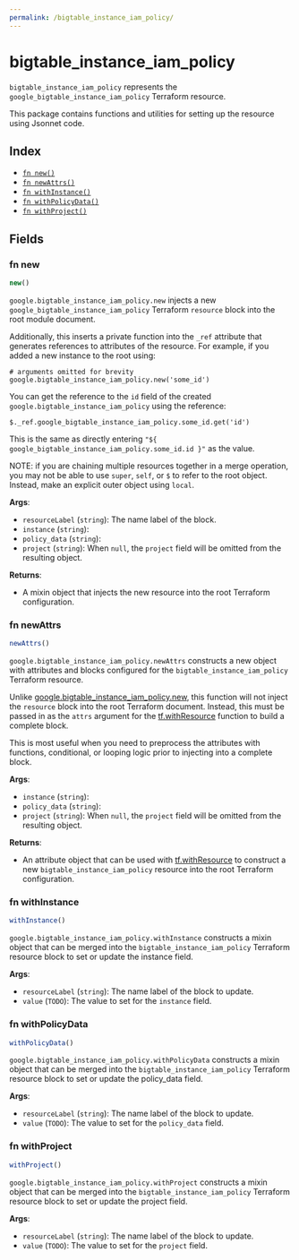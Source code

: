 ```yaml
---
permalink: /bigtable_instance_iam_policy/
---
```


# bigtable_instance_iam_policy

`bigtable_instance_iam_policy` represents the `google_bigtable_instance_iam_policy` Terraform resource.



This package contains functions and utilities for setting up the resource using Jsonnet code.


## Index

* [`fn new()`](#fn-new)
* [`fn newAttrs()`](#fn-newattrs)
* [`fn withInstance()`](#fn-withinstance)
* [`fn withPolicyData()`](#fn-withpolicydata)
* [`fn withProject()`](#fn-withproject)

## Fields

### fn new

```ts
new()
```


`google.bigtable_instance_iam_policy.new` injects a new `google_bigtable_instance_iam_policy` Terraform `resource`
block into the root module document.

Additionally, this inserts a private function into the `_ref` attribute that generates references to attributes of the
resource. For example, if you added a new instance to the root using:

    # arguments omitted for brevity
    google.bigtable_instance_iam_policy.new('some_id')

You can get the reference to the `id` field of the created `google.bigtable_instance_iam_policy` using the reference:

    $._ref.google_bigtable_instance_iam_policy.some_id.get('id')

This is the same as directly entering `"${ google_bigtable_instance_iam_policy.some_id.id }"` as the value.

NOTE: if you are chaining multiple resources together in a merge operation, you may not be able to use `super`, `self`,
or `$` to refer to the root object. Instead, make an explicit outer object using `local`.

**Args**:
  - `resourceLabel` (`string`): The name label of the block.
  - `instance` (`string`): 
  - `policy_data` (`string`): 
  - `project` (`string`):  When `null`, the `project` field will be omitted from the resulting object.

**Returns**:
- A mixin object that injects the new resource into the root Terraform configuration.


### fn newAttrs

```ts
newAttrs()
```


`google.bigtable_instance_iam_policy.newAttrs` constructs a new object with attributes and blocks configured for the `bigtable_instance_iam_policy`
Terraform resource.

Unlike [google.bigtable_instance_iam_policy.new](#fn-bigtableinstanceiampolicynew), this function will not inject the `resource`
block into the root Terraform document. Instead, this must be passed in as the `attrs` argument for the
[tf.withResource](https://github.com/tf-libsonnet/core/tree/main/docs#fn-withresource) function to build a complete block.

This is most useful when you need to preprocess the attributes with functions, conditional, or looping logic prior to
injecting into a complete block.

**Args**:
  - `instance` (`string`): 
  - `policy_data` (`string`): 
  - `project` (`string`):  When `null`, the `project` field will be omitted from the resulting object.

**Returns**:
  - An attribute object that can be used with [tf.withResource](https://github.com/tf-libsonnet/core/tree/main/docs#fn-withresource) to construct a new `bigtable_instance_iam_policy` resource into the root Terraform configuration.


### fn withInstance

```ts
withInstance()
```

`google.bigtable_instance_iam_policy.withInstance` constructs a mixin object that can be merged into the `bigtable_instance_iam_policy`
Terraform resource block to set or update the instance field.



**Args**:
  - `resourceLabel` (`string`): The name label of the block to update.
  - `value` (`TODO`): The value to set for the `instance` field.


### fn withPolicyData

```ts
withPolicyData()
```

`google.bigtable_instance_iam_policy.withPolicyData` constructs a mixin object that can be merged into the `bigtable_instance_iam_policy`
Terraform resource block to set or update the policy_data field.



**Args**:
  - `resourceLabel` (`string`): The name label of the block to update.
  - `value` (`TODO`): The value to set for the `policy_data` field.


### fn withProject

```ts
withProject()
```

`google.bigtable_instance_iam_policy.withProject` constructs a mixin object that can be merged into the `bigtable_instance_iam_policy`
Terraform resource block to set or update the project field.



**Args**:
  - `resourceLabel` (`string`): The name label of the block to update.
  - `value` (`TODO`): The value to set for the `project` field.
